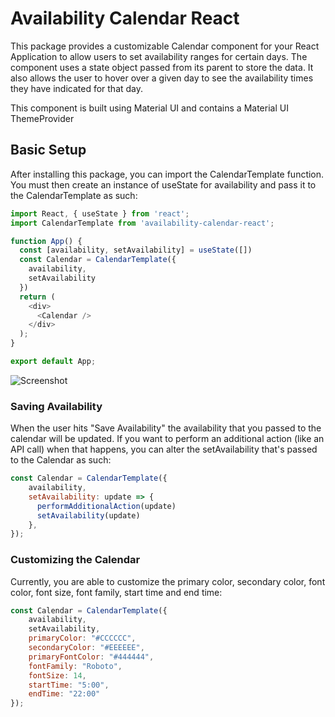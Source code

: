 # Availability Calendar React

This package provides a customizable Calendar component for your React Application to allow users to set availability ranges for certain days. The component uses a state object passed from its parent to store the data. It also allows the user to hover over a given day to see the availability times they have indicated for that day.

This component is built using Material UI and contains a Material UI ThemeProvider

## Basic Setup

After installing this package, you can import the CalendarTemplate function. You must then create an instance of useState for availability and pass it to the CalendarTemplate as such:
```javascript
import React, { useState } from 'react';
import CalendarTemplate from 'availability-calendar-react';

function App() {
  const [availability, setAvailability] = useState([])
  const Calendar = CalendarTemplate({
    availability,
    setAvailability
  })
  return (
    <div>
      <Calendar />
    </div>
  );
}

export default App;
```

![Screenshot](https://user-images.githubusercontent.com/48573314/99914759-9be00600-2ccd-11eb-816e-ee7bcc124560.png)

### Saving Availability

When the user hits "Save Availability" the availability that you passed to the calendar will be updated. If you want to perform an additional action (like an API call) when that happens, you can alter the setAvailability that's passed to the Calendar as such:
```javascript
const Calendar = CalendarTemplate({
    availability,
    setAvailability: update => {
      performAdditionalAction(update)
      setAvailability(update)
    },
});
```

### Customizing the Calendar

Currently, you are able to customize the primary color, secondary color, font color, font size, font family, start time and end time:
```javascript
const Calendar = CalendarTemplate({
    availability,
    setAvailability,
    primaryColor: "#CCCCCC",
    secondaryColor: "#EEEEEE",
    primaryFontColor: "#444444",
    fontFamily: "Roboto",
    fontSize: 14,
    startTime: "5:00",
    endTime: "22:00"
});
```
